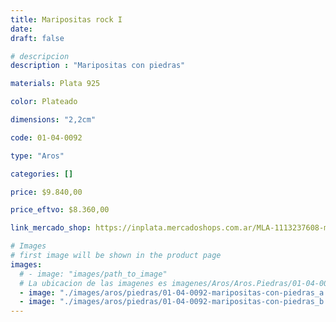 ```yaml
---
title: Maripositas rock I
date: 
draft: false

# descripcion
description : "Maripositas con piedras"

materials: Plata 925

color: Plateado

dimensions: "2,2cm"

code: 01-04-0092

type: "Aros"

categories: []

price: $9.840,00

price_eftvo: $8.360,00

link_mercado_shop: https://inplata.mercadoshops.com.ar/MLA-1113237608-maripositas-rock-i-_JM

# Images
# first image will be shown in the product page
images:
  # - image: "images/path_to_image"
  # La ubicacion de las imagenes es imagenes/Aros/Aros.Piedras/01-04-0092-maripositas-rock-i
  - image: "./images/aros/piedras/01-04-0092-maripositas-con-piedras_a.jpeg"
  - image: "./images/aros/piedras/01-04-0092-maripositas-con-piedras_b.jpeg"
---
```

